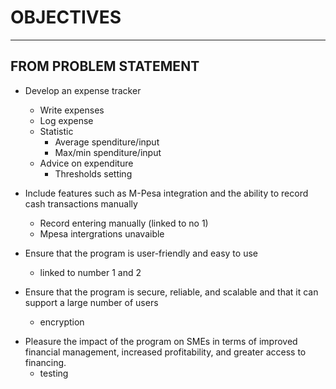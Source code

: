 # OBJECTIVES
---
## FROM PROBLEM STATEMENT

* Develop an expense tracker</br>
    - Write expenses</br>
    - Log expense</br>
    - Statistic 
        - Average spenditure/input</br>
        - Max/min spenditure/input</br>
    - Advice on expenditure</br>
        - Thresholds setting</br>


* Include features such as M-Pesa integration and the ability to record cash transactions manually
    - Record entering manually (linked to no 1)
    - Mpesa intergrations unavaible</br>

* Ensure that the program is user-friendly and easy to use
  - linked to number 1 and 2
  
* Ensure that the program is secure, reliable, and scalable and that it can support a large number of users
    - encryption
- Pleasure the impact of the program on SMEs in terms of improved financial management, increased profitability, and greater access to financing.
    - testing
















